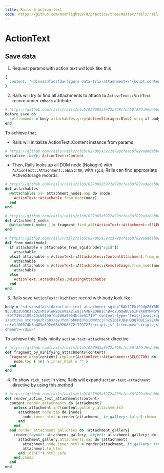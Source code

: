 ```yaml
---
title: Rails 6 action text
code: https://github.com/moonlight8978/practice/tree/master/rails/rails-6-discovering
---
```


# ActionText

## Save data

1. Request params with action text will look like this

```ruby
{
  content: "<div>asdfadsfda<figure data-trix-attachment=\"{&quot;contentType&quot;:&quot;text/javascript&quot;,&quot;filename&quot;:&quot;script.js&quot;,&quot;filesize&quot;:1217,&quot;sgid&quot;:&quot;BAh7CEkiCGdpZAY6BkVUSSIvZ2lkOi8vYXBwL0FjdGl2ZVN0b3JhZ2U6OkJsb2IvMz9leHBpcmVzX2luBjsAVEkiDHB1cnBvc2UGOwBUSSIPYXR0YWNoYWJsZQY7AFRJIg9leHBpcmVzX2F0BjsAVDA=--89f739b2109a23cb410bfdb2d0a9954bcae01719&quot;,&quot;url&quot;:&quot;http://localhost:60100/rails/active_storage/blobs/eyJfcmFpbHMiOnsibWVzc2FnZSI6IkJBaHBDQT09IiwiZXhwIjpudWxsLCJwdXIiOiJibG9iX2lkIn19--ace3e1f00074b3a489a892e68492b8372f799727/script.js&quot;}\" data-trix-content-type=\"text/javascript\" class=\"attachment attachment--file attachment--js\"><figcaption class=\"attachment__caption\"><span class=\"attachment__name\">script.js</span> <span class=\"attachment__size\">1.19 KB</span></figcaption></figure></div>"
}
```

2. Rails will try to find all attachments to attach to `ActiveText::RichText` record under `embeds` attribute.

```ruby
# https://github.com/rails/rails/blob/027085a5972a798cfea60f829a9edabbd67a2818/actiontext/app/models/action_text/rich_text.rb#L17
before_save do
  self.embeds = body.attachables.grep(ActiveStorage::Blob).uniq if body.present?
end
```

To achieve that.

- Rails will initialize ActionText::Content instance from params

```ruby
# https://github.com/rails/rails/blob/027085a5972a798cfea60f829a9edabbd67a2818/actiontext/app/models/action_text/rich_text.rb#L11
serialize :body, ActionText::Content
```

- Then, Rails looks up all DOM node (Nokogiri) with `ActionText::Attachment::SELECTOR`, with `sgid`, Rails can find appropriate ActiveStorage records.

```ruby
# https://github.com/rails/rails/blob/027085a5972a798cfea60f829a9edabbd67a2818/actiontext/lib/action_text/content.rb#L53
def attachables
  @attachables ||= attachment_nodes.map do |node|
    ActionText::Attachable.from_node(node)
  end
end

# https://github.com/rails/rails/blob/027085a5972a798cfea60f829a9edabbd67a2818/actiontext/lib/action_text/content.rb#L113
def attachment_nodes
  @attachment_nodes ||= fragment.find_all(ActionText::Attachment::SELECTOR)
end

# https://github.com/rails/rails/blob/027085a5972a798cfea60f829a9edabbd67a2818/actiontext/lib/action_text/attachable.rb#L10
def from_node(node)
  if attachable = attachable_from_sgid(node["sgid"])
    attachable
  elsif attachable = ActionText::Attachables::ContentAttachment.from_node(node)
    attachable
  elsif attachable = ActionText::Attachables::RemoteImage.from_node(node)
    attachable
  else
    ActionText::Attachables::MissingAttachable
  end
end
```

3. Rails save `ActionText::RichText` record with body look like:

```ruby
body = '<div>asdfadsfda<action-text-attachment sgid="BAh7CEkiCGdpZAY6BkVUSSIvZ2lkOi8vYXBwL0FjdGl2ZVN
0b3JhZ2U6OkJsb2IvMz9leHBpcmVzX2luBjsAVEkiDHB1cnBvc2UGOwBUSSIPYXR0YWNoYWJsZQY7AFRJIg9leHBpcmVzX2F0BjsAVDA=-
-89f739b2109a23cb410bfdb2d0a9954bcae01719" content-type="text/javascript" url="http://localhost:60100/rail
s/active_storage/blobs/eyJfcmFpbHMiOnsibWVzc2FnZSI6IkJBaHBDQT09IiwiZXhwIjpudWxsLCJwdXIiOiJibG9iX2lkIn19--a
ce3e1f00074b3a489a892e68492b8372f799727/script.js" filename="script.js" filesize="1217"></action-text-atta
chment></div>'
```

To achieve this, Rails minify `action-text-attachment` directive

```ruby
# https://github.com/rails/rails/blob/027085a5972a798cfea60f829a9edabbd67a2818/actiontext/lib/action_text/attachments/minification.rb#L9
def fragment_by_minifying_attachments(content)
  Fragment.wrap(content).replace(ActionText::Attachment::SELECTOR) do |node|
    node.tap { |n| n.inner_html = "" }
  end
end
```

4. To show `rich_text` in view, Rails will expand `action-text-attachment` directive by using this method

```ruby
# https://github.com/rails/rails/blob/027085a5972a798cfea60f829a9edabbd67a2818/actiontext/app/helpers/action_text/content_helper.rb#L20
def render_action_text_attachments(content)
  content.render_attachments do |attachment|
    unless attachment.in?(content.gallery_attachments)
      attachment.node.tap do |node|
        node.inner_html = render(attachment, in_gallery: false).chomp
      end
    end
  end.render_attachment_galleries do |attachment_gallery|
    render(layout: attachment_gallery, object: attachment_gallery) do
      attachment_gallery.attachments.map do |attachment|
        attachment.node.inner_html = render(attachment, in_gallery: true).chomp
        attachment.to_html
      end.join("").html_safe
    end.chomp
  end
end
```
